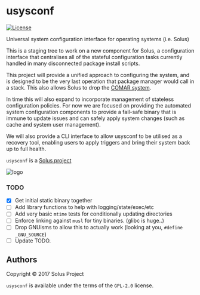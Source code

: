 # usysconf

[![License](https://img.shields.io/badge/License-GPL%202.0-blue.svg)](https://opensource.org/licenses/GPL-2.0)

Universal system configuration interface for operating systems (i.e. Solus)

This is a staging tree to work on a new component for Solus, a configuration interface
that centralises all of the stateful configuration tasks currently handled in many disconnected
package install scripts.

This project will provide a unified approach to configuring the system, and is designed
to be the very last operation that package manager would call in a stack. This also allows
Solus to drop the [COMAR system](https://solus-project.com/2017/11/12/this-week-in-solus-install-48/).

In time this will also expand to incorporate management of stateless configuration
policies. For now we are focused on providing the automated system configuration
components to provide a fail-safe binary that is immune to update issues and can
safely apply system changes (such as cache and system user management).

We will also provide a CLI interface to allow usysconf to be utilised as a recovery
tool, enabling users to apply triggers and bring their system back up to full health.

`usysconf` is a [Solus project](https://solus-project.com/)

![logo](https://build.solus-project.com/logo.png)

### TODO

 - [x] Get initial static binary together
 - [ ] Add library functions to help with logging/state/exec/etc
 - [ ] Add very basic `mtime` tests for conditionally updating directories
 - [ ] Enforce linking against `musl` for tiny binaries. (glibc is huge..)
 - [ ] Drop GNUisms to allow this to actually work (looking at you, `#define _GNU_SOURCE`)
 - [ ] Update TODO.

## Authors

Copyright © 2017 Solus Project

`usysconf` is available under the terms of the `GPL-2.0` license.
